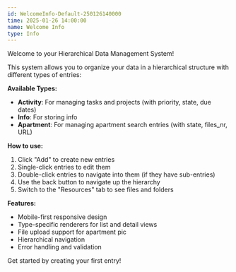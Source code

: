 ```yaml
---
id: WelcomeInfo-Default-250126140000
time: 2025-01-26 14:00:00
name: Welcome Info
type: Info
---
```


Welcome to your Hierarchical Data Management System!

This system allows you to organize your data in a hierarchical structure with different types of entries:

**Available Types:**
- **Activity**: For managing tasks and projects (with priority, state, due dates)
- **Info**: For storing info
- **Apartment**: For managing apartment search entries (with state, files_nr, URL)

**How to use:**
1. Click "Add" to create new entries
2. Single-click entries to edit them
3. Double-click entries to navigate into them (if they have sub-entries)
4. Use the back button to navigate up the hierarchy
5. Switch to the "Resources" tab to see files and folders

**Features:**
- Mobile-first responsive design
- Type-specific renderers for list and detail views
- File upload support for apartment pic
- Hierarchical navigation
- Error handling and validation

Get started by creating your first entry!
